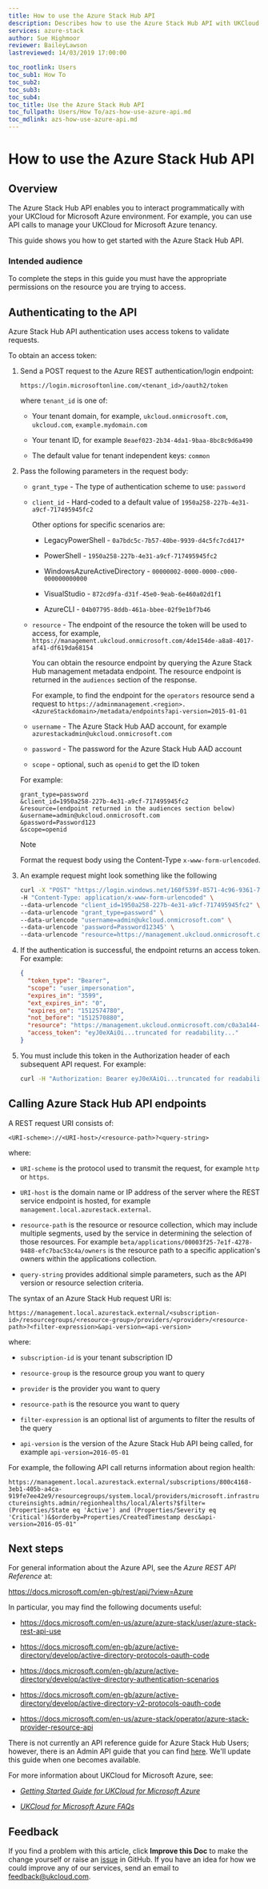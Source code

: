 ```yaml
---
title: How to use the Azure Stack Hub API
description: Describes how to use the Azure Stack Hub API with UKCloud for Microsoft Azure
services: azure-stack
author: Sue Highmoor
reviewer: BaileyLawson
lastreviewed: 14/03/2019 17:00:00

toc_rootlink: Users
toc_sub1: How To
toc_sub2:
toc_sub3:
toc_sub4:
toc_title: Use the Azure Stack Hub API
toc_fullpath: Users/How To/azs-how-use-azure-api.md
toc_mdlink: azs-how-use-azure-api.md
---
```


# How to use the Azure Stack Hub API

## Overview

The Azure Stack Hub API enables you to interact programmatically with your UKCloud for Microsoft Azure environment. For example, you can use API calls to manage your UKCloud for Microsoft Azure tenancy.

This guide shows you how to get started with the Azure Stack Hub API.

### Intended audience

To complete the steps in this guide you must have the appropriate permissions on the resource you are trying to access.

## Authenticating to the API

Azure Stack Hub API authentication uses access tokens to validate requests.

To obtain an access token:

1. Send a POST request to the Azure REST authentication/login endpoint:

    `https://login.microsoftonline.com/<tenant_id>/oauth2/token`

    where `tenant_id` is one of:

    - Your tenant domain, for example, `ukcloud.onmicrosoft.com`, `ukcloud.com`, `example.mydomain.com`

    - Your tenant ID, for example `8eaef023-2b34-4da1-9baa-8bc8c9d6a490`

    - The default value for tenant independent keys: `common`

2. Pass the following parameters in the request body:

    - `grant_type` - The type of authentication scheme to use: `password`

    - `client_id` - Hard-coded to a default value of `1950a258-227b-4e31-a9cf-717495945fc2`

        Other options for specific scenarios are:

        - LegacyPowerShell - `0a7bdc5c-7b57-40be-9939-d4c5fc7cd417*`

        - PowerShell - `1950a258-227b-4e31-a9cf-717495945fc2`

        - WindowsAzureActiveDirectory - `00000002-0000-0000-c000-000000000000`

        - VisualStudio - `872cd9fa-d31f-45e0-9eab-6e460a02d1f1`

        - AzureCLI - `04b07795-8ddb-461a-bbee-02f9e1bf7b46`

    - `resource` - The endpoint of the resource the token will be used to access, for example,
    `https://management.ukcloud.onmicrosoft.com/4de154de-a8a8-4017-af41-df619da68154`

        You can obtain the resource endpoint by querying the Azure Stack Hub management metadata endpoint. The resource endpoint is returned in the `audiences` section of the response.

        For example, to find the endpoint for the `operators` resource send a request to `https://adminmanagement.<region>.<AzureStackdomain>/metadata/endpoints?api-version=2015-01-01`

    - `username` - The Azure Stack Hub AAD account, for example `azurestackadmin@ukcloud.onmicrosoft.com`

    - `password` - The password for the Azure Stack Hub AAD account

    - `scope` - optional, such as `openid` to get the ID token

    For example:

    ```http
    grant_type=password
    &client_id=1950a258-227b-4e31-a9cf-717495945fc2
    &resource=(endpoint returned in the audiences section below)
    &username=admin@ukcloud.onmicrosoft.com
    &password=Password123
    &scope=openid
    ```

    > [!NOTE]
    > Format the request body using the Content-Type `x-www-form-urlencoded`.

3. An example request might look something like the following

    ```bash
    curl -X "POST" "https://login.windows.net/160f539f-8571-4c96-9361-797645c24e75/oauth2/token" \
    -H "Content-Type: application/x-www-form-urlencoded" \
    --data-urlencode "client_id=1950a258-227b-4e31-a9cf-717495945fc2" \
    --data-urlencode "grant_type=password" \
    --data-urlencode "username=admin@ukcloud.onmicrosoft.com" \
    --data-urlencode 'password=Password12345' \
    --data-urlencode "resource=https://management.ukcloud.onmicrosoft.com/c0a3a144-57ae-42e2-a5da-19e945a25deb"

4. If the authentication is successful, the endpoint returns an access token. For example:

    ```json
    {
      "token_type": "Bearer",
      "scope": "user_impersonation",
      "expires_in": "3599",
      "ext_expires_in": "0",
      "expires_on": "1512574780",
      "not_before": "1512570880",
      "resource": "https://management.ukcloud.onmicrosoft.com/c0a3a144-57ae-42e2-a5da-19e945a25deb",
      "access_token": "eyJ0eXAiOi...truncated for readability..."
    }
    ```

5. You must include this token in the Authorization header of each subsequent API request. For example:

    ```bash
    curl -H "Authorization: Bearer eyJ0eXAiOi...truncated for readability..." 'https://management.local.azurestack.external/subscriptions?api-version=2016-05-01'
    ```

## Calling Azure Stack Hub API endpoints

A REST request URI consists of:

`<URI-scheme>://<URI-host>/<resource-path>?<query-string>`

where:

- `URI-scheme` is the protocol used to transmit the request, for example `http` or `https`.

- `URI-host` is the domain name or IP address of the server where the REST service endpoint is hosted, for example `management.local.azurestack.external`.

- `resource-path` is the resource or resource collection, which may include multiple segments, used by the service in determining the selection of those resources. For example `beta/applications/00003f25-7e1f-4278-9488-efc7bac53c4a/owners` is the resource path to a specific application's owners within the applications collection.

- `query-string` provides additional simple parameters, such as the API version or resource selection criteria.

The syntax of an Azure Stack Hub request URI is:

`https://management.local.azurestack.external/<subscription-id>/resourcegroups/<resource-group>/providers/<provider>/<resource-path>?<filter-expression>&api-version=<api-version>`

where:

- `subscription-id` is your tenant subscription ID

- `resource-group` is the resource group you want to query

- `provider` is the provider you want to query

- `resource-path` is the resource you want to query

- `filter-expression` is an optional list of arguments to filter the results of the query

- `api-version` is the version of the Azure Stack Hub API being called, for example `api-version=2016-05-01`

For example, the following API call returns information about region health:

`https://management.local.azurestack.external/subscriptions/800c4168-3eb1-405b-a4ca-919fe7ee42e9/resourcegroups/system.local/providers/microsoft.infrastructureinsights.admin/regionhealths/local/Alerts?$filter=(Properties/State eq 'Active') and (Properties/Severity eq 'Critical')&$orderby=Properties/CreatedTimestamp desc&api-version=2016-05-01"`

## Next steps

For general information about the Azure API, see the *Azure REST API Reference* at:

<https://docs.microsoft.com/en-gb/rest/api/?view=Azure>

In particular, you may find the following documents useful:

- <https://docs.microsoft.com/en-us/azure/azure-stack/user/azure-stack-rest-api-use>

- <https://docs.microsoft.com/en-gb/azure/active-directory/develop/active-directory-protocols-oauth-code>

- <https://docs.microsoft.com/en-gb/azure/active-directory/develop/active-directory-authentication-scenarios>

- <https://docs.microsoft.com/en-gb/azure/active-directory/develop/active-directory-v2-protocols-oauth-code>

- <https://docs.microsoft.com/en-us/azure-stack/operator/azure-stack-provider-resource-api>

There is not currently an API reference guide for Azure Stack Hub Users; however, there is an Admin API guide that you can find [here](https://docs.microsoft.com/en-us/rest/api/azure-stack/). We'll update this guide when one becomes available.

For more information about UKCloud for Microsoft Azure, see:

- [*Getting Started Guide for UKCloud for Microsoft Azure*](azs-gs.md)

- [*UKCloud for Microsoft Azure FAQs*](azs-faq.md)

## Feedback

If you find a problem with this article, click **Improve this Doc** to make the change yourself or raise an [issue](https://github.com/UKCloud/documentation/issues) in GitHub. If you have an idea for how we could improve any of our services, send an email to <feedback@ukcloud.com>.
